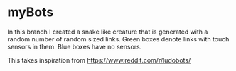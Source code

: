 # myBots

In this branch I created a snake like creature that is generated with a random number of random sized links.
Green boxes denote links with touch sensors in them. Blue boxes have no sensors.

This takes inspiration from https://www.reddit.com/r/ludobots/

